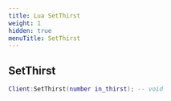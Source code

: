 ```yaml
---
title: Lua SetThirst
weight: 1
hidden: true
menuTitle: SetThirst
---
```

## SetThirst
```lua
Client:SetThirst(number in_thirst); -- void
```